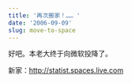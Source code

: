 ```yaml
---
title: '再次搬家！…… '
date: '2006-09-09'
slug: move-to-space
---
```


好吧。本老大终于向微软投降了。

新家：http://statist.spaces.live.com
